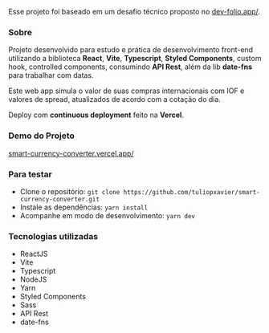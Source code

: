Esse projeto foi baseado em um desafio técnico proposto no <a href="https://dev-folio.app/" target="_blank">dev-folio.app/</a>.

### Sobre
Projeto desenvolvido para estudo e prática de desenvolvimento front-end utilizando a biblioteca **React**, **Vite**, **Typescript**, **Styled Components**, custom hook, controlled components, consumindo **API Rest**, além da lib **date-fns** para trabalhar com datas.

Este web app simula o valor de suas compras internacionais com IOF e valores de spread, atualizados de acordo com a cotação do dia.

Deploy com **continuous deployment** feito na **Vercel**.


### Demo do Projeto
<a href="https://smart-currency-converter.vercel.app/" target="_blank">smart-currency-converter.vercel.app/</a>



### Para testar
- Clone o repositório: ```git clone https://github.com/tuliopxavier/smart-currency-converter.git```
- Instale as dependências: ```yarn install```
- Acompanhe em modo de desenvolvimento: ```yarn dev```


### Tecnologias utilizadas
- ReactJS
- Vite
- Typescript
- NodeJS
- Yarn
- Styled Components
- Sass
- API Rest
- date-fns
